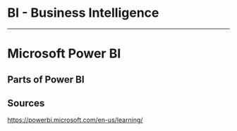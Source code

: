 # BI - Business Intelligence

----

# Microsoft Power BI

## Parts of Power BI

































## Sources

https://powerbi.microsoft.com/en-us/learning/